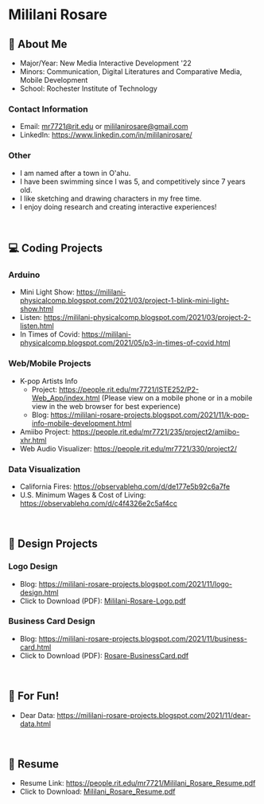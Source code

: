 # Mililani Rosare

## 🌴 About Me
- Major/Year: New Media Interactive Development '22
- Minors: Communication, Digital Literatures and Comparative Media, Mobile Development
- School: Rochester Institute of Technology

### Contact Information
- Email: mr7721@rit.edu or mililanirosare@gmail.com
- LinkedIn: https://www.linkedin.com/in/mililanirosare/

### Other 
- I am named after a town in O'ahu.
- I have been swimming since I was 5, and competitively since 7 years old.
- I like sketching and drawing characters in my free time. 
- I enjoy doing research and creating interactive experiences!

<br /> 

## 💻 Coding Projects
### Arduino
- Mini Light Show: https://mililani-physicalcomp.blogspot.com/2021/03/project-1-blink-mini-light-show.html
- Listen: https://mililani-physicalcomp.blogspot.com/2021/03/project-2-listen.html
- In Times of Covid: https://mililani-physicalcomp.blogspot.com/2021/05/p3-in-times-of-covid.html

### Web/Mobile Projects
- K-pop Artists Info
  - Project: https://people.rit.edu/mr7721/ISTE252/P2-Web_App/index.html 
(Please view on a mobile phone or in a mobile view in the web browser for best experience)
  - Blog: https://mililani-rosare-projects.blogspot.com/2021/11/k-pop-info-mobile-development.html
- Amiibo Project: https://people.rit.edu/mr7721/235/project2/amiibo-xhr.html
- Web Audio Visualizer: https://people.rit.edu/mr7721/330/project2/

### Data Visualization
- California Fires: https://observablehq.com/d/de177e5b92c6a7fe
- U.S. Minimum Wages & Cost of Living: https://observablehq.com/d/c4f4326e2c5af4cc 

<br /> 

## 🎨 Design Projects
### Logo Design
- Blog: https://mililani-rosare-projects.blogspot.com/2021/11/logo-design.html
- Click to Download (PDF): [Mililani-Rosare-Logo.pdf](https://github.com/RosareMililani/Mililani-Rosare-Portfolio/files/7536455/Mililani-Rosare-Logo.pdf)
### Business Card Design
- Blog: https://mililani-rosare-projects.blogspot.com/2021/11/business-card.html
- Click to Download (PDF): [Rosare-BusinessCard.pdf](https://github.com/RosareMililani/Mililani-Rosare-Portfolio/files/7536461/Rosare-BusinessCard.pdf)

<br /> 

## 🎉 For Fun!
- Dear Data: https://mililani-rosare-projects.blogspot.com/2021/11/dear-data.html

<br /> 

## 📄 Resume
- Resume Link: https://people.rit.edu/mr7721/Mililani_Rosare_Resume.pdf
- Click to Download: [Mililani_Rosare_Resume.pdf](https://github.com/RosareMililani/Mililani-Rosare-Portfolio/files/7533481/Mililani_Rosare_Resume.pdf)
